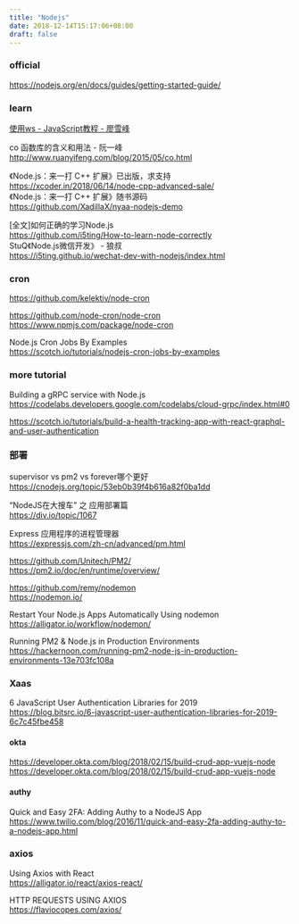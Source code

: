 ```yaml
---
title: "Nodejs"
date: 2018-12-14T15:17:06+08:00
draft: false
---
```


### official

https://nodejs.org/en/docs/guides/getting-started-guide/

### learn

[使用ws - JavaScript教程 - 廖雪峰](https://www.liaoxuefeng.com/wiki/001434446689867b27157e896e74d51a89c25cc8b43bdb3000/0014727922914053479c966220f47da91991fa9c27ac3ea000)

co 函数库的含义和用法 - 阮一峰  
http://www.ruanyifeng.com/blog/2015/05/co.html

《Node.js：来一打 C++ 扩展》已出版，求支持  
https://xcoder.in/2018/06/14/node-cpp-advanced-sale/  
《Node.js：来一打 C++ 扩展》随书源码  
https://github.com/XadillaX/nyaa-nodejs-demo

[全文]如何正确的学习Node.js  
https://github.com/i5ting/How-to-learn-node-correctly  
StuQ《Node.js微信开发》 - 狼叔  
https://i5ting.github.io/wechat-dev-with-nodejs/index.html

### cron

https://github.com/kelektiv/node-cron  

https://github.com/node-cron/node-cron  
https://www.npmjs.com/package/node-cron

Node.js Cron Jobs By Examples  
https://scotch.io/tutorials/nodejs-cron-jobs-by-examples


### more tutorial

Building a gRPC service with Node.js  
https://codelabs.developers.google.com/codelabs/cloud-grpc/index.html#0

https://scotch.io/tutorials/build-a-health-tracking-app-with-react-graphql-and-user-authentication


### 部署

supervisor vs pm2 vs forever哪个更好  
https://cnodejs.org/topic/53eb0b39f4b616a82f0ba1dd

“NodeJS在大搜车” 之 应用部署篇  
https://div.io/topic/1067

Express 应用程序的进程管理器  
https://expressjs.com/zh-cn/advanced/pm.html

https://github.com/Unitech/PM2/  
https://pm2.io/doc/en/runtime/overview/

https://github.com/remy/nodemon  
https://nodemon.io/

Restart Your Node.js Apps Automatically Using nodemon  
https://alligator.io/workflow/nodemon/

Running PM2 & Node.js in Production Environments  
https://hackernoon.com/running-pm2-node-js-in-production-environments-13e703fc108a


### Xaas


6 JavaScript User Authentication Libraries for 2019  
https://blog.bitsrc.io/6-javascript-user-authentication-libraries-for-2019-6c7c45fbe458

#### okta  
https://developer.okta.com/blog/2018/02/15/build-crud-app-vuejs-node  
https://developer.okta.com/blog/2018/02/15/build-crud-app-vuejs-node

#### authy  
Quick and Easy 2FA: Adding Authy to a NodeJS App  
https://www.twilio.com/blog/2016/11/quick-and-easy-2fa-adding-authy-to-a-nodejs-app.html


### axios

Using Axios with React  
https://alligator.io/react/axios-react/

HTTP REQUESTS USING AXIOS  
https://flaviocopes.com/axios/